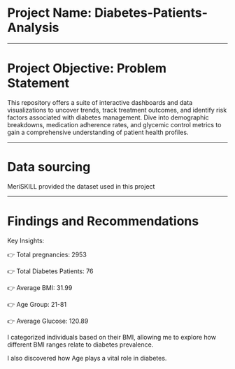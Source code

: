 # Project Name: Diabetes-Patients-Analysis

---
# Project Objective: Problem Statement 
This repository offers a suite of interactive dashboards and data visualizations to uncover trends, track treatment outcomes, and identify risk factors associated with diabetes management. Dive into demographic breakdowns, medication adherence rates, and glycemic control metrics to gain a comprehensive understanding of patient health profiles. 

---
# Data sourcing
MeriSKILL provided the dataset used in this project 

---
# Findings and Recommendations
Key Insights:

👉 Total pregnancies: 2953

👉 Total Diabetes Patients: 76

👉 Average BMI: 31.99

👉 Age Group: 21-81

👉 Average Glucose: 120.89

I categorized individuals based on their BMI, allowing me to explore how different BMI ranges relate to diabetes prevalence.

I also discovered how Age plays a vital role in diabetes.

